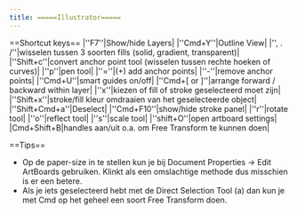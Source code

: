 ```yaml
---
title: =====Illustrator=====
---
```


==Shortcut keys==
|''F7''|Show/hide Layers|
|''Cmd+Y''|Outline View|
|'', . /''|wisselen tussen 3 soorten fills (solid, gradient, transparent)|
|''Shift+c''|convert anchor point tool (wisselen tussen rechte hoeken of curves)|
|''p''|pen tool|
|''=''|(+) add anchor points|
|''-''|remove anchor points|
|''Cmd+U''|smart guides on/off|
|''Cmd+[ or ]''|arrange forward / backward within layer|
|''x''|kiezen of fill of stroke geselecteerd moet zijn|
|''Shift+x''|stroke/fill kleur omdraaien van het geselecteerde object|
|''Shift+Cmd+a''|Deselect|
|''Cmd+F10''|show/hide stroke panel|
|''r''|rotate tool|
|''o''|reflect tool|
|''s''|scale tool|
|''shift+O''|open artboard settings|
|Cmd+Shift+B|handles aan/uit o.a. om Free Transform te kunnen doen|

==Tips==
 * Op de paper-size in te stellen kun je bij Document Properties -> Edit ArtBoards gebruiken. Klinkt als een omslachtige methode dus misschien is er een betere.
 * Als je iets geselecteerd hebt met de Direct Selection Tool (a) dan kun je met Cmd op het geheel een soort Free Transform doen.
